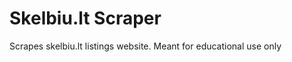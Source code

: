 Skelbiu.lt Scraper
==================

Scrapes skelbiu.lt listings website.
Meant for educational use only

